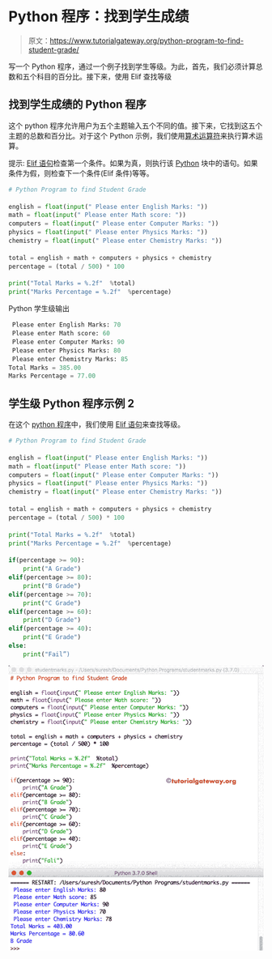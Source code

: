 # Python 程序：找到学生成绩

> 原文：<https://www.tutorialgateway.org/python-program-to-find-student-grade/>

写一个 Python 程序，通过一个例子找到学生等级。为此，首先，我们必须计算总数和五个科目的百分比。接下来，使用 Elif 查找等级

## 找到学生成绩的 Python 程序

这个 python 程序允许用户为五个主题输入五个不同的值。接下来，它找到这五个主题的总数和百分比。对于这个 Python 示例，我们使用[算术运算符](https://www.tutorialgateway.org/python-arithmetic-operators/)来执行算术运算。

提示: [Elif 语句](https://www.tutorialgateway.org/python-elif-statement/)检查第一个条件。如果为真，则执行该 [Python](https://www.tutorialgateway.org/python-tutorial/) 块中的语句。如果条件为假，则检查下一个条件(Elif 条件)等等。

```py
# Python Program to find Student Grade

english = float(input(" Please enter English Marks: "))
math = float(input(" Please enter Math score: "))
computers = float(input(" Please enter Computer Marks: "))
physics = float(input(" Please enter Physics Marks: "))
chemistry = float(input(" Please enter Chemistry Marks: "))

total = english + math + computers + physics + chemistry
percentage = (total / 500) * 100

print("Total Marks = %.2f"  %total)
print("Marks Percentage = %.2f"  %percentage)
```

Python 学生级输出

```py
 Please enter English Marks: 70
 Please enter Math score: 60
 Please enter Computer Marks: 90
 Please enter Physics Marks: 80
 Please enter Chemistry Marks: 85
Total Marks = 385.00
Marks Percentage = 77.00
```

## 学生级 Python 程序示例 2

在这个 [python 程序](https://www.tutorialgateway.org/python-programming-examples/)中，我们使用 [Elif 语句](https://www.tutorialgateway.org/python-elif-statement/)来查找等级。

```py
# Python Program to find Student Grade

english = float(input(" Please enter English Marks: "))
math = float(input(" Please enter Math score: "))
computers = float(input(" Please enter Computer Marks: "))
physics = float(input(" Please enter Physics Marks: "))
chemistry = float(input(" Please enter Chemistry Marks: "))

total = english + math + computers + physics + chemistry
percentage = (total / 500) * 100

print("Total Marks = %.2f"  %total)
print("Marks Percentage = %.2f"  %percentage)

if(percentage >= 90):
    print("A Grade")
elif(percentage >= 80):
    print("B Grade")
elif(percentage >= 70):
    print("C Grade")
elif(percentage >= 60):
    print("D Grade")
elif(percentage >= 40):
    print("E Grade")
else:
    print("Fail”)
```

![Python Program to find Student Grade 2](img/c747ccdcd99e01cd18e433cce47ab7a4.png)